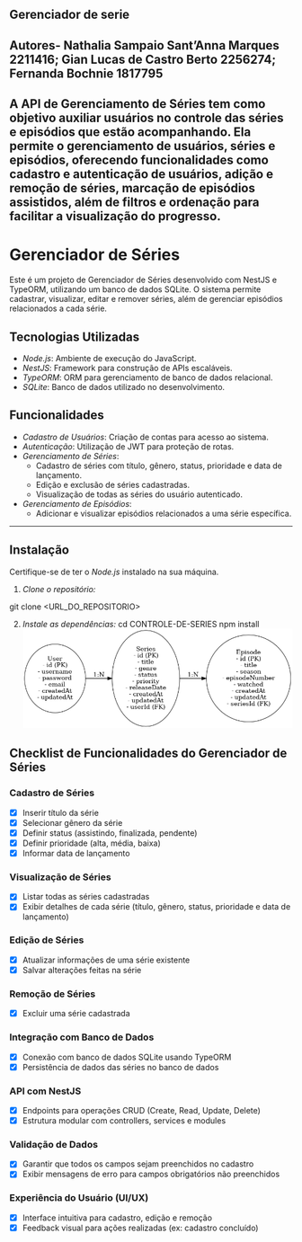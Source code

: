 ## Gerenciador de serie
## Autores- Nathalia Sampaio Sant’Anna Marques 2211416; Gian Lucas de Castro Berto 2256274; Fernanda Bochnie 1817795
## A API de Gerenciamento de Séries tem como objetivo auxiliar usuários no controle das séries e episódios que estão acompanhando. Ela permite o gerenciamento de usuários, séries e episódios, oferecendo funcionalidades como cadastro e autenticação de usuários, adição e remoção de séries, marcação de episódios assistidos, além de filtros e ordenação para facilitar a visualização do progresso.
# Gerenciador de Séries  

Este é um projeto de Gerenciador de Séries desenvolvido com NestJS e TypeORM, utilizando um banco de dados SQLite. O sistema permite cadastrar, visualizar, editar e remover séries, além de gerenciar episódios relacionados a cada série.

## Tecnologias Utilizadas  
- *Node.js*: Ambiente de execução do JavaScript.  
- *NestJS*: Framework para construção de APIs escaláveis.  
- *TypeORM*: ORM para gerenciamento de banco de dados relacional.  
- *SQLite*: Banco de dados utilizado no desenvolvimento.  


## Funcionalidades  
- *Cadastro de Usuários*: Criação de contas para acesso ao sistema.  
- *Autenticação*: Utilização de JWT para proteção de rotas.  
- *Gerenciamento de Séries*:  
  - Cadastro de séries com título, gênero, status, prioridade e data de lançamento.  
  - Edição e exclusão de séries cadastradas.  
  - Visualização de todas as séries do usuário autenticado.  
- *Gerenciamento de Episódios*:  
  - Adicionar e visualizar episódios relacionados a uma série específica.  

---

## Instalação  
Certifique-se de ter o *Node.js* instalado na sua máquina.  

1. *Clone o repositório:*  

git clone <URL_DO_REPOSITORIO>

2. *Instale as dependências:*
cd CONTROLE-DE-SERIES
npm install
![Diagrama ERD](./diagrama_entidades_series.png)
##  Checklist de Funcionalidades do Gerenciador de Séries  

###  Cadastro de Séries  
- [x] Inserir título da série  
- [x] Selecionar gênero da série  
- [x] Definir status (assistindo, finalizada, pendente)  
- [x] Definir prioridade (alta, média, baixa)  
- [x] Informar data de lançamento  

###  Visualização de Séries  
- [x] Listar todas as séries cadastradas  
- [x] Exibir detalhes de cada série (título, gênero, status, prioridade e data de lançamento)  

###  Edição de Séries  
- [x] Atualizar informações de uma série existente  
- [x] Salvar alterações feitas na série  

###  Remoção de Séries  
- [x] Excluir uma série cadastrada  

###  Integração com Banco de Dados  
- [x] Conexão com banco de dados SQLite usando TypeORM  
- [x] Persistência de dados das séries no banco de dados  

###  API com NestJS  
- [x] Endpoints para operações CRUD (Create, Read, Update, Delete)  
- [x] Estrutura modular com controllers, services e modules  

###  Validação de Dados  
- [x] Garantir que todos os campos sejam preenchidos no cadastro  
- [x] Exibir mensagens de erro para campos obrigatórios não preenchidos  

###  Experiência do Usuário (UI/UX)  
- [x] Interface intuitiva para cadastro, edição e remoção  
- [x] Feedback visual para ações realizadas (ex: cadastro concluído)
